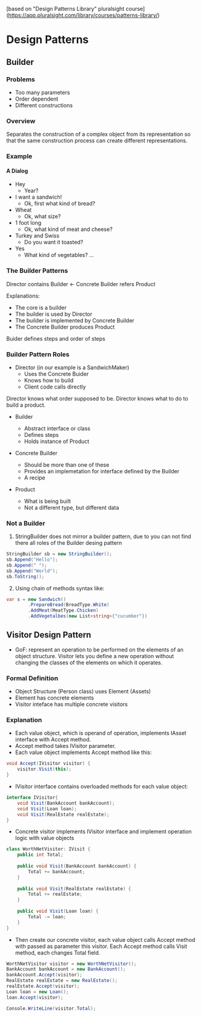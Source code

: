 [based on "Design Patterns Library" pluralsight course] (https://app.pluralsight.com/library/courses/patterns-library/)

# Design Patterns

## Builder

### Problems
- Too many parameters
- Order dependent
- Different constructions

### Overview
Separates the construction of a complex object from its representation so that the same construction process can create different representations.

### Example

#### A Dialog
- Hey
	- Year?
- I want a sandwich!
	- Ok, first what kind of bread?
- Wheat
	- Ok, what size?
- 1 foot long
	- Ok, what kind of meat and cheese?
- Turkey and Swiss
	- Do you want it toasted?
- Yes
	- What kind of vegetables?
...

### The Builder Patterns

Director contains Builder <- Concrete Builder refers Product

Explanations:
- The core is a builder
- The builder is used by Director
- The builder is implemented by Concrete Builder
- The Concrete Builder produces Product

Buider defines steps and order of steps

### Builder Pattern Roles
- Director (in our example is a SandwichMaker)
	- Uses the Concrete Buider
	- Knows how to build
	- Client code calls directly

Director knows what order supposed to be.
Director knows what to do to build a product.

- Builder
	- Abstract interface or class
	- Defines steps
	- Holds instance of Product

- Concrete Builder
	- Should be more than one of these
	- Provides an implemetation for interface defined by the Builder
	- A recipe

- Product
	- What is being built
	- Not a different type, but different data
	

### Not a Builder

1. StringBuilder does not mirror a builder pattern, due to you can not find there all roles of the Builder desing pattern
```c#
StringBuilder sb = new StringBuilder();
sb.Append("Hello");
sb.Append(" ");
sb.Append("World");
sb.ToString();
```

2. Using chain of methods syntax like:

```c#
var s = new Sandwich()
		.PrepareBread(BreadType.White)
		.AddMeat(MeatType.Chicken)
		.AddVegetalbes(new List<string>{"cucumber"})
```

## Visitor Design Pattern
- GoF: represent an operation to be performed on the elements of an object structure. Visitor lets you define a new operation without changing the classes of the elements on which it operates.

### Formal Definition

- Object Structure (Person class) uses Element (Assets)
- Element has concrete elements
- Visitor inteface has multiple concrete visitors


### Explanation

- Each value object, which is operand of operation, implements IAsset interface with Accept method.
- Accept method takes IVisitor parameter.
- Each value object implements Accept method like this:
```c#
void Accept(IVisitor visitor) {
	visitor.Visit(this);
}
```
- IVisitor interface contains overloaded methods for each value object:
```c#
interface IVisitor{
	void Visit(BankAccount bankAccount);
	void Visit(Loan loan);
	void Visit(RealEstate realEstate);
}
```

- Concrete visitor implements IVisitor interface and implement operation logic with value objects
```c#
class WorthNetVisitor: IVisit {
	public int Total;
	
	public void Visit(BankAccount bankAccount) {
		Total += bankAccount;
	}
	
	public void Visit(RealEstate realEstate) {
		Total += realEstate;
	}
	
	public void Visit(Loan loan) {
		Total -= loan;
	}
}
```

- Then create our concrete visitor, each value object calls Accept method with passed as parameter this visitor.
Each Accept method calls Visit method, each changes Total field.

```c#
WorthNetVisitor visitor = new WorthNetVisitor();
BankAccount bankAccount = new BankAccount();
bankAccount.Accept(visitor);
RealEstate realEstate = new RealEstate();
realEstate.Accept(visitor);
Loan loan = new Loan();
loan.Accept(visitor);

Console.WriteLine(visitor.Total);
```